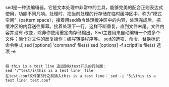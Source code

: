 sed是一种流编辑器，它是文本处理中非常中的工具，能够完美的配合正则表达式使用，功能不同凡响。处理时，把当前处理的行存储在临时缓冲区中，称为“模式空间”（pattern space），接着用sed命令处理缓冲区中的内容，处理完成后，把缓冲区的内容送往屏幕。接着处理下一行，这样不断重复，直到文件末尾。文件内容并没有 改变，除非你使用重定向存储输出。Sed主要用来自动编辑一个或多个文件；简化对文件的反复操作；编写转换程序等。 sed的选项、命令、替换标记 命令格式 sed [options] 'command' file(s) sed [options] -f scriptfile file(s) 选项 -e

```

```





```
将 this is a test line 追加到以test开头的行前面： 
sed '/^test/i\this is a test line' file 
在test.conf文件第5行之前插入this is a test line： sed -i '5i\this is a test line' test.conf

```

